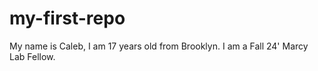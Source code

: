 # my-first-repo
My name is Caleb, I am 17 years old from Brooklyn. I am a Fall 24' Marcy Lab Fellow.
